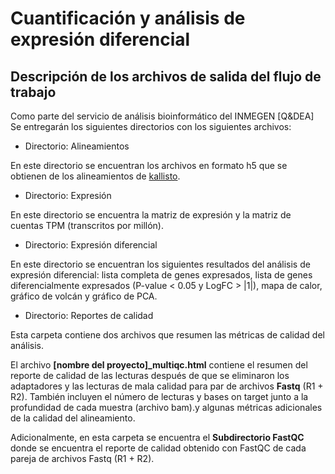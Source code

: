 # Cuantificación y análisis de expresión diferencial
## Descripción de los archivos de salida del flujo de trabajo 

Como parte del servicio de análisis bioinformático del INMEGEN [Q&DEA]
Se entregarán los siguientes directorios con los siguientes archivos:

- Directorio: Alineamientos

En este directorio se encuentran los archivos en formato h5 que se obtienen de los alineamientos de [kallisto](https://pachterlab.github.io/kallisto/manual).

- Directorio: Expresión

En este directorio se encuentra la matriz de expresión y la matriz de cuentas TPM (transcritos por millón). 

- Directorio: Expresión diferencial 

En este directorio se encuentran los siguientes resultados del análisis de expresión diferencial: lista completa de genes expresados, lista de genes diferencialmente expresados (P-value < 0.05 y LogFC > |1|), mapa de calor, gráfico de volcán y gráfico de PCA.

- Directorio: Reportes de calidad

Esta carpeta contiene dos archivos que resumen las métricas de calidad del análisis.

El archivo **[nombre del proyecto]_multiqc.html** contiene el resumen del reporte de calidad de las lecturas después de que se eliminaron los adaptadores y las lecturas de mala calidad para par de archivos **Fastq** (R1 + R2). También incluyen el número de lecturas y bases on target junto a la profundidad de cada muestra (archivo bam).y algunas métricas adicionales de la calidad del alineamiento. 

Adicionalmente, en esta carpeta se encuentra el **Subdirectorio FastQC** donde se encuentra el reporte de calidad obtenido con FastQC de cada pareja de archivos Fastq (R1 + R2). 
